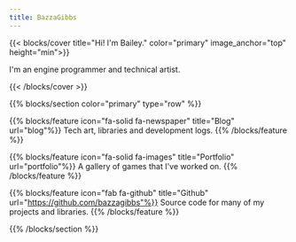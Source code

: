 ```yaml
---
title: BazzaGibbs
---
```


{{< blocks/cover title="Hi! I'm Bailey." color="primary" image_anchor="top" height="min">}}
<p class="lead mt-5">I'm an engine programmer and technical artist.</p>
{{< /blocks/cover >}}


{{% blocks/section color="primary" type="row" %}}

<!-- {{% blocks/feature icon="fa-solid fa-microchip" title="Callisto" url="docs" %}} -->
<!-- A game engine written in [Odin](https://odin-lang.org). -->
<!-- {{% /blocks/feature %}} -->

{{% blocks/feature icon="fa-solid fa-newspaper" title="Blog" url="blog"%}}
Tech art, libraries and development logs.
{{% /blocks/feature %}}

{{% blocks/feature icon="fa-solid fa-images" title="Portfolio" url="portfolio"%}}
A gallery of games that I've worked on.
{{% /blocks/feature %}}

{{% blocks/feature icon="fab fa-github" title="Github" url="https://github.com/bazzagibbs"%}}
Source code for many of my projects and libraries.
{{% /blocks/feature %}}
<!--
{{% blocks/feature icon="fa-solid fa-database" title="Galileo" url="docs/galileo"%}}
An asset file storage system used in my game engines.
{{% /blocks/feature %}}

{{% blocks/feature icon="fa-solid fa-mobile-retro" title="Adrastea"%}}
A specialised, experimental game engine for the [Playdate](https://play.date/) handheld game console. Features a 3D 1-bit software renderer.
{{% /blocks/feature %}}
-->


{{% /blocks/section %}}


